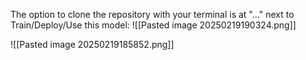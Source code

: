
The option to clone the repository with your terminal is at "..." next to Train/Deploy/Use this model:
![[Pasted image 20250219190324.png]]

![[Pasted image 20250219185852.png]]